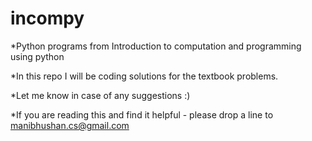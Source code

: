 incompy
=======

*Python programs from Introduction to computation and programming using python

*In this repo I will be coding solutions for the textbook problems.

*Let me know in case of any suggestions :)

*If you are reading this and find it helpful - please drop a line to manibhushan.cs@gmail.com

